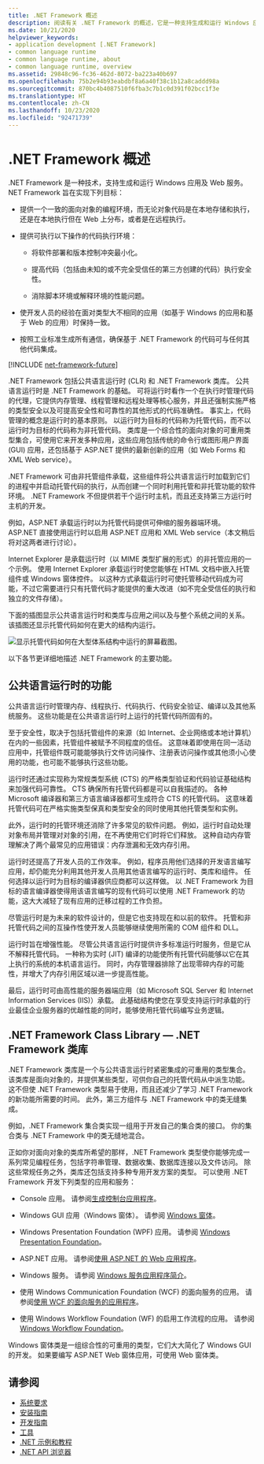 ```yaml
---
title: .NET Framework 概述
description: 阅读有关 .NET Framework 的概述，它是一种支持生成和运行 Windows 应用及 Web 服务的技术。
ms.date: 10/21/2020
helpviewer_keywords:
- application development [.NET Framework]
- common language runtime
- common language runtime, about
- common language runtime, overview
ms.assetid: 29848c96-fc36-462d-8072-ba223a40b697
ms.openlocfilehash: 75b2e94b93eabdbf8a6a40f38c1b12a8caddd98a
ms.sourcegitcommit: 870bc4b4087510f6fba3c7b1c0d391f02bcc1f3e
ms.translationtype: HT
ms.contentlocale: zh-CN
ms.lasthandoff: 10/23/2020
ms.locfileid: "92471739"
---
```

# <a name="overview-of-net-framework"></a>.NET Framework 概述

.NET Framework 是一种技术，支持生成和运行 Windows 应用及 Web 服务。 NET Framework 旨在实现下列目标：

- 提供一个一致的面向对象的编程环境，而无论对象代码是在本地存储和执行，还是在本地执行但在 Web 上分布，或者是在远程执行。

- 提供可执行以下操作的代码执行环境：

  - 将软件部署和版本控制冲突最小化。

  - 提高代码（包括由未知的或不完全受信任的第三方创建的代码）执行安全性。

  - 消除脚本环境或解释环境的性能问题。

- 使开发人员的经验在面对类型大不相同的应用（如基于 Windows 的应用和基于 Web 的应用）时保持一致。

- 按照工业标准生成所有通信，确保基于 .NET Framework 的代码可与任何其他代码集成。

[!INCLUDE [net-framework-future](../../../includes/net-framework-future.md)]

.NET Framework 包括公共语言运行时 (CLR) 和 .NET Framework 类库。 公共语言运行时是 .NET Framework 的基础。 可将运行时看作一个在执行时管理代码的代理，它提供内存管理、线程管理和远程处理等核心服务，并且还强制实施严格的类型安全以及可提高安全性和可靠性的其他形式的代码准确性。 事实上，代码管理的概念是运行时的基本原则。 以运行时为目标的代码称为托管代码，而不以运行时为目标的代码称为非托管代码。 类库是一个综合性的面向对象的可重用类型集合，可使用它来开发多种应用，这些应用包括传统的命令行或图形用户界面 (GUI) 应用，还包括基于 ASP.NET 提供的最新创新的应用（如 Web Forms 和 XML Web service）。

.NET Framework 可由非托管组件承载，这些组件将公共语言运行时加载到它们的进程中并启动托管代码的执行，从而创建一个同时利用托管和非托管功能的软件环境。 .NET Framework 不但提供若干个运行时主机，而且还支持第三方运行时主机的开发。

例如，ASP.NET 承载运行时以为托管代码提供可伸缩的服务器端环境。 ASP.NET 直接使用运行时以启用 ASP.NET 应用和 XML Web service（本文稍后将对这两者进行讨论）。

Internet Explorer 是承载运行时（以 MIME 类型扩展的形式）的非托管应用的一个示例。 使用 Internet Explorer 承载运行时使您能够在 HTML 文档中嵌入托管组件或 Windows 窗体控件。 以这种方式承载运行时可使托管移动代码成为可能，不过它需要进行只有托管代码才能提供的重大改进（如不完全受信任的执行和独立的文件存储）。

下面的插图显示公共语言运行时和类库与应用之间以及与整个系统之间的关系。 该插图还显示托管代码如何在更大的结构内运行。

![显示托管代码如何在大型体系结构中运行的屏幕截图。](./media/overview/language-runtime-class-library-relationship.gif)

以下各节更详细地描述 .NET Framework 的主要功能。

## <a name="features-of-the-common-language-runtime"></a>公共语言运行时的功能

公共语言运行时管理内存、线程执行、代码执行、代码安全验证、编译以及其他系统服务。 这些功能是在公共语言运行时上运行的托管代码所固有的。

至于安全性，取决于包括托管组件的来源（如 Internet、企业网络或本地计算机）在内的一些因素，托管组件被赋予不同程度的信任。 这意味着即使用在同一活动应用中，托管组件既可能能够执行文件访问操作、注册表访问操作或其他须小心使用的功能，也可能不能够执行这些功能。

运行时还通过实现称为常规类型系统 (CTS) 的严格类型验证和代码验证基础结构来加强代码可靠性。 CTS 确保所有托管代码都是可以自我描述的。 各种 Microsoft 编译器和第三方语言编译器都可生成符合 CTS 的托管代码。 这意味着托管代码可在严格实施类型保真和类型安全的同时使用其他托管类型和实例。

此外，运行时的托管环境还消除了许多常见的软件问题。 例如，运行时自动处理对象布局并管理对对象的引用，在不再使用它们时将它们释放。 这种自动内存管理解决了两个最常见的应用错误：内存泄漏和无效内存引用。

运行时还提高了开发人员的工作效率。 例如，程序员用他们选择的开发语言编写应用，却仍能充分利用其他开发人员用其他语言编写的运行时、类库和组件。 任何选择以运行时为目标的编译器供应商都可以这样做。 以 .NET Framework 为目标的语言编译器使得用该语言编写的现有代码可以使用 .NET Framework 的功能，这大大减轻了现有应用的迁移过程的工作负担。

尽管运行时是为未来的软件设计的，但是它也支持现在和以前的软件。 托管和非托管代码之间的互操作性使开发人员能够继续使用所需的 COM 组件和 DLL。

运行时旨在增强性能。 尽管公共语言运行时提供许多标准运行时服务，但是它从不解释托管代码。 一种称为实时 (JIT) 编译的功能使所有托管代码能够以它在其上执行的系统的本机语言运行。 同时，内存管理器排除了出现零碎内存的可能性，并增大了内存引用区域以进一步提高性能。

最后，运行时可由高性能的服务器端应用（如 Microsoft SQL Server 和 Internet Information Services (IIS)）承载。 此基础结构使您在享受支持运行时承载的行业最佳企业服务器的优越性能的同时，能够使用托管代码编写业务逻辑。

## <a name="net-framework-class-library"></a>.NET Framework Class Library — .NET Framework 类库

.NET Framework 类库是一个与公共语言运行时紧密集成的可重用的类型集合。 该类库是面向对象的，并提供某些类型，可供你自己的托管代码从中派生功能。 这不但使 .NET Framework 类型易于使用，而且还减少了学习 .NET Framework 的新功能所需要的时间。 此外，第三方组件与 .NET Framework 中的类无缝集成。

例如，.NET Framework 集合类实现一组用于开发自己的集合类的接口。 你的集合类与 .NET Framework 中的类无缝地混合。

正如你对面向对象的类库所希望的那样，.NET Framework 类型使你能够完成一系列常见编程任务，包括字符串管理、数据收集、数据库连接以及文件访问。 除这些常规任务之外，类库还包括支持多种专用开发方案的类型。 可以使用 .NET Framework 开发下列类型的应用和服务：

- Console 应用。 请参阅[生成控制台应用程序](../../standard/building-console-apps.md)。

- Windows GUI 应用（Windows 窗体）。 请参阅 [Windows 窗体](/dotnet/desktop/winforms/)。

- Windows Presentation Foundation (WPF) 应用。 请参阅 [Windows Presentation Foundation](/dotnet/desktop/wpf/)。

- ASP.NET 应用。 请参阅[使用 ASP.NET 的 Web 应用程序](../develop-web-apps-with-aspnet.md)。

- Windows 服务。 请参阅 [Windows 服务应用程序简介](../windows-services/introduction-to-windows-service-applications.md)。

- 使用 Windows Communication Foundation (WCF) 的面向服务的应用。 请参阅[使用 WCF 的面向服务的应用程序](../wcf/index.md)。

- 使用 Windows Workflow Foundation (WF) 的启用工作流程的应用。 请参阅[Windows Workflow Foundation](../windows-workflow-foundation/index.md)。

Windows 窗体类是一组综合性的可重用的类型，它们大大简化了 Windows GUI 的开发。 如果要编写 ASP.NET Web 窗体应用，可使用 Web 窗体类。

## <a name="see-also"></a>请参阅

- [系统要求](system-requirements.md)
- [安装指南](../install/index.md)
- [开发指南](../development-guide.md)
- [工具](../tools/index.md)
- [.NET 示例和教程](../../samples-and-tutorials/index.md)
- [.NET API 浏览器](../../../api/index.md)
